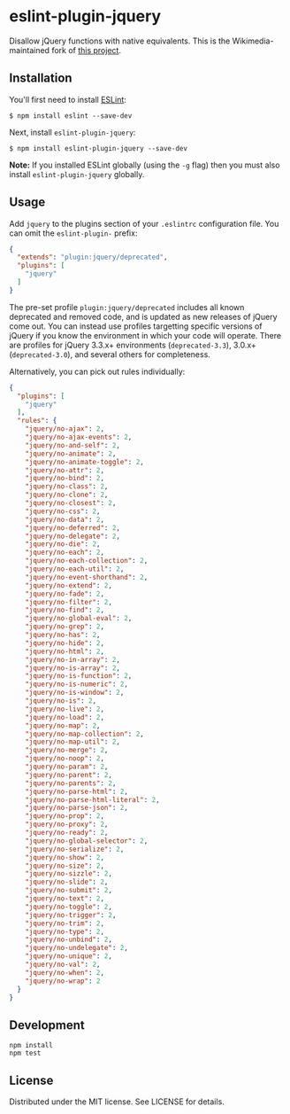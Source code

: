 # eslint-plugin-jquery

Disallow jQuery functions with native equivalents. This is the Wikimedia-maintained fork of [this project](https://www.npmjs.com/package/eslint-plugin-jquery).

## Installation

You'll first need to install [ESLint](http://eslint.org):

```
$ npm install eslint --save-dev
```

Next, install `eslint-plugin-jquery`:

```
$ npm install eslint-plugin-jquery --save-dev
```

**Note:** If you installed ESLint globally (using the `-g` flag) then you must also install `eslint-plugin-jquery` globally.

## Usage

Add `jquery` to the plugins section of your `.eslintrc` configuration file. You can omit the `eslint-plugin-` prefix:

```json
{
  "extends": "plugin:jquery/deprecated",
  "plugins": [
    "jquery"
  ]
}
```

The pre-set profile `plugin:jquery/deprecated` includes all known deprecated and removed code, and is updated as new releases of jQuery come out. You can instead use profiles targetting specific versions of jQuery if you know the environment in which your code will operate. There are profiles for jQuery 3.3.x+ environments (`deprecated-3.3`), 3.0.x+ (`deprecated-3.0`), and several others for completeness.

Alternatively, you can pick out rules individually:

```json
{
  "plugins": [
    "jquery"
  ],
  "rules": {
    "jquery/no-ajax": 2,
    "jquery/no-ajax-events": 2,
    "jquery/no-and-self": 2,
    "jquery/no-animate": 2,
    "jquery/no-animate-toggle": 2,
    "jquery/no-attr": 2,
    "jquery/no-bind": 2,
    "jquery/no-class": 2,
    "jquery/no-clone": 2,
    "jquery/no-closest": 2,
    "jquery/no-css": 2,
    "jquery/no-data": 2,
    "jquery/no-deferred": 2,
    "jquery/no-delegate": 2,
    "jquery/no-die": 2,
    "jquery/no-each": 2,
    "jquery/no-each-collection": 2,
    "jquery/no-each-util": 2,
    "jquery/no-event-shorthand": 2,
    "jquery/no-extend": 2,
    "jquery/no-fade": 2,
    "jquery/no-filter": 2,
    "jquery/no-find": 2,
    "jquery/no-global-eval": 2,
    "jquery/no-grep": 2,
    "jquery/no-has": 2,
    "jquery/no-hide": 2,
    "jquery/no-html": 2,
    "jquery/no-in-array": 2,
    "jquery/no-is-array": 2,
    "jquery/no-is-function": 2,
    "jquery/no-is-numeric": 2,
    "jquery/no-is-window": 2,
    "jquery/no-is": 2,
    "jquery/no-live": 2,
    "jquery/no-load": 2,
    "jquery/no-map": 2,
    "jquery/no-map-collection": 2,
    "jquery/no-map-util": 2,
    "jquery/no-merge": 2,
    "jquery/no-noop": 2,
    "jquery/no-param": 2,
    "jquery/no-parent": 2,
    "jquery/no-parents": 2,
    "jquery/no-parse-html": 2,
    "jquery/no-parse-html-literal": 2,
    "jquery/no-parse-json": 2,
    "jquery/no-prop": 2,
    "jquery/no-proxy": 2,
    "jquery/no-ready": 2,
    "jquery/no-global-selector": 2,
    "jquery/no-serialize": 2,
    "jquery/no-show": 2,
    "jquery/no-size": 2,
    "jquery/no-sizzle": 2,
    "jquery/no-slide": 2,
    "jquery/no-submit": 2,
    "jquery/no-text": 2,
    "jquery/no-toggle": 2,
    "jquery/no-trigger": 2,
    "jquery/no-trim": 2,
    "jquery/no-type": 2,
    "jquery/no-unbind": 2,
    "jquery/no-undelegate": 2,
    "jquery/no-unique": 2,
    "jquery/no-val": 2,
    "jquery/no-when": 2,
    "jquery/no-wrap": 2
  }
}
```

## Development

```
npm install
npm test
```

## License

Distributed under the MIT license. See LICENSE for details.
